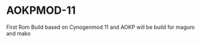 AOKPMOD-11
==========

First Rom Build based on Cynogenmod 11 and AOKP will be build for maguro and mako
